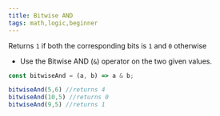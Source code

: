 ```yaml
---
title: Bitwise AND
tags: math,logic,beginner
---
```


Returns `1` if both the corresponding bits is `1` and `0` otherwise

- Use the Bitwise AND (`&`) operator on the two given values.

```js
const bitwiseAnd = (a, b) => a & b;
```

```js
bitwiseAnd(5,6) //returns 4 
bitwiseAnd(10,5) //returns 0
bitwiseAnd(9,5) //returns 1
```